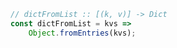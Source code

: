 ```javascript
// dictFromList :: [(k, v)] -> Dict
const dictFromList = kvs =>
    Object.fromEntries(kvs);
```